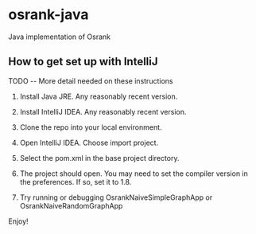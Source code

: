 # osrank-java
Java implementation of Osrank


## How to get set up with IntelliJ

TODO -- More detail needed on these instructions

1. Install Java JRE. Any reasonably recent version.

2. Install IntelliJ IDEA. Any reasonably recent version.

3. Clone the repo into your local environment.

4. Open IntelliJ IDEA. Choose import project.

5. Select the pom.xml in the base project directory.

6. The project should open. You may need to set the compiler version in the preferences. If so, set it to 1.8.

7. Try running or debugging OsrankNaiveSimpleGraphApp or OsrankNaiveRandomGraphApp

Enjoy!







